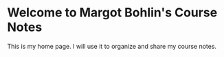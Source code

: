 # Welcome to Margot Bohlin's Course Notes

This is my home page. I will use it to organize and share my course notes.